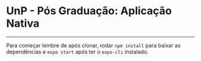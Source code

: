 # UnP - Pós Graduação: Aplicação Nativa

---

Para começar lembre de após clonar, rodar `npm install` para baixar as dependências e `expo start` após ter o `expo-cli` instalado.
